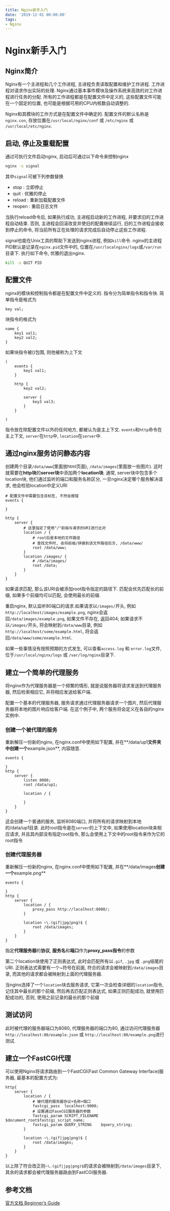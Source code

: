 ```yaml
---
title: Nginx新手入门
date: '2019-12-01 00:00:00'
tags:
- Nginx
---
```

# Nginx新手入门

## Nginx简介

Nginx有一个主进程和几个工作进程, 主进程负责读取配置和维护工作进程. 工作进程对请求作出实际的处理. Nginx通过基本事件模块及操作系统来高效的对工作进程进行任务的分配. 所有的工作进程都是在配置文件中定义的, 这些配置文件可能在一个固定的位置, 也可能是根据可用的CPU内核数自动调整的.

Nginx和其模块的工作方式是在配置文件中确定的. 配置文件的默认名称是`nginx.con`, 存放位置在`/usr/local/nginx/conf` 或 `/etc/nginx` 或 `/usr/local/etc/nginx`.

## 启动, 停止及重载配置
通过可执行文件启动nginx, 启动后可通过以下命令来控制nginx
```bash
nginx -s signal
```
其中`signal`可被下列参数替换
- stop : 立即停止
- quit : 优雅的停止
- reload : 重新加载配置文件
- reopen : 重启日志文件

当执行reload命令后, 如果执行成功, 主进程启动新的工作进程, 并要求旧的工作进程自动结束. 否则, 主进程会回滚改变并使旧的配置继续运行, 旧的工作进程会接收到停止的命令, 将当前所有正在处理的请求完成后自动停止这些工作进程.

signal也能在Unix工具的帮助下发送到nginx进程, 例如`kill`命令. nginx的主进程PID默认是记录在`nginx.pid`文件中的, 位置在`/usr/localnginx/logs`或`/var/run`目录下. 执行如下命令, 优雅的退出nginx.
```bash
kill -s QUIT PID
```

## 配置文件
nginx的模块和控制指令都是在配置文件中定义的. 指令分为简单指令和指令快. 简单指令是格式为
```nginx
key val;
```
块指令的格式为
```nginx
name {
    key1 val1; 
    key2 val2;
}
```
如果块指令被()包围, 则他被称为上下文
```nginx
(
    events {
        key1 val1;
    }
    
    http {
        key2 val2;
        
        server {
            key3 val3;
        }
    }
    
)
```

指令放在除配置文件以外的任何地方, 都被认为是主上下文. `events`和`http`命令在主上下文, `server`在`http`中, `location`在`server`中.

## 通过nginx服务访问静态内容

创建两个目录`/data/www`(里面放html页面), `/data/images`(里面放一些图片). 这时就需要在**http块**的**server块**中添加两个**location块**. 通常, server块中包含多个location块, 他们通过监听的端口和服务名称区分, 一旦nginx决定哪个服务解决请求, 他会检验location中定义URI

```nginx
# 配置文件中需要包含该标签, 不然会报错
events {

}

http {
    server {
        # 这里指定了使用"/"前缀与请求的URI进行比对
        location / {
            # root后是本地的文件路径
            # 查找文件时, 会将前缀/拼接到该文件路径后方, /data/www/
            root /data/www;
        }
        location /images/ {
            # /data/images/
            root /data;
        }
    }
}
```
如果请求匹配, 那么该URI会被添加root指令指定的路径下. 匹配会优先匹配长的前缀, 如果多个前缀均可以匹配, 会使用最长的前缀.

重启nginx, 默认监听80端口的请求.如果请求以`/images/`开头, 例如`http://localhost/images/example.png`, nginx会返回`/data/images/example.png`, 如果文件不存在, 返回404; 如果请求不以`/images/`开头, 将会映射到`/data/www`目录, 例如`http://localhost/some/example.html`, 将会返回`/data/www/some/example.html`.

如果一些事情没有按照预期的方式发生, 可以查看`access.log` 和 `error.log`文件, 位于`/usr/local/nginx/logs` 或 `/var/log/nginx`目录下.

## 建立一个简单的代理服务

将nginx作为代理服务器是一个频繁的情形, 就是说服务器将请求发送到代理服务器, 然后检索相应它, 并将相应发送给客户端.

配置一个基本的代理服务器, 服务请求通过代理服务器请求一个图片, 然后代理服务器将本地的图片响应给客户端. 在这个例子中, 两个服务将会定义在各自的nginx实例中. 

### 创建一个被代理的服务

重新解压一份新的nginx, 在nginx.conf中使用如下配置, 并在**/data/up1**文件夹中创建一个**example.json**, 内容随意.
```nginx
events {

}
http {
    server {
        listen 8080;
        root /data/up1;

        location / {

        }
    }
}
```
这会创建一个普通的服务, 监听8080端口, 并将所有的请求映射到本地的/data/up1目录. 此时root指令是在`server`的上下文中, 如果使用location块来相应请求, 并且其内部没有指定root指令, 那么会使用上下文中的root指令来作为它的root指令

### 创建代理服务器
重新解压一份新的nginx, 在nginx.conf中使用如下配置, 并在**/data/images**创建一个**example.png**
```nginx
events {

}
http {
    server {
        location / {
            proxy_pass http://localhost:8080/;
        }

        location ~\.(gif|jpg|png)$ {
            root /data/images;
        }
    }
}
```

指定**代理服务器**的**协议**, **服务名**和**端口**作为**proxy_pass指令**的参数

第二个location块使用了正则表达式, 此时会匹配所有以`.gif`, `.jpg` 或 `.png`结尾的URI. 正则表达式需要有一个~符号在前面, 符合的请求会被映射到`/data/images`目录, 而其他的请求都会被映射到上面的代理服务器. 

当nginx选择了一个`location`块去服务请求, 它第一次会检查详细的`location`指令, 记住其中最长的那个前缀, 然后再去匹配正则表达式, 如果正则匹配成功, 就使用匹配成功的, 否则, 使用之前记录的最长的那个前缀

## 测试访问
此时被代理的服务器端口为8080, 代理服务器的端口为80, 通过访问代理服务器`http://localhost:80/example.json` 或 `http://localhost:80/example.png`进行测试.

## 建立一个FastCGI代理

可以使用Nginx将请求路由到一个FastCGI(Fast Common Gateway Interface)服务器, 最基本的配置方式为:
```nginx
http{
    server {
        location / {
            # 被代理的服务器协议+名称+端口
            fastcgi_pass  localhost:9000;
            # 设置通过FaseCGI服务器的参数
            fastcgi_param SCRIPT_FILENAME $document_root$fastcgi_script_name;
            fastcgi_param QUERY_STRING    $query_string;
        }

        location ~\.(gif|jpg|png)$ {
            root /data/images;
        }
    }
}
```

以上除了符合改正则`~\.(gif|jpg|png)$`的请求会被映射到`/data/images`目录下, 其余的请求都会被代理服务器路由到FastCGI服务器.

## 参考文档
[官方文档 Beginner’s Guide](http://nginx.org/en/docs/beginners_guide.html)
